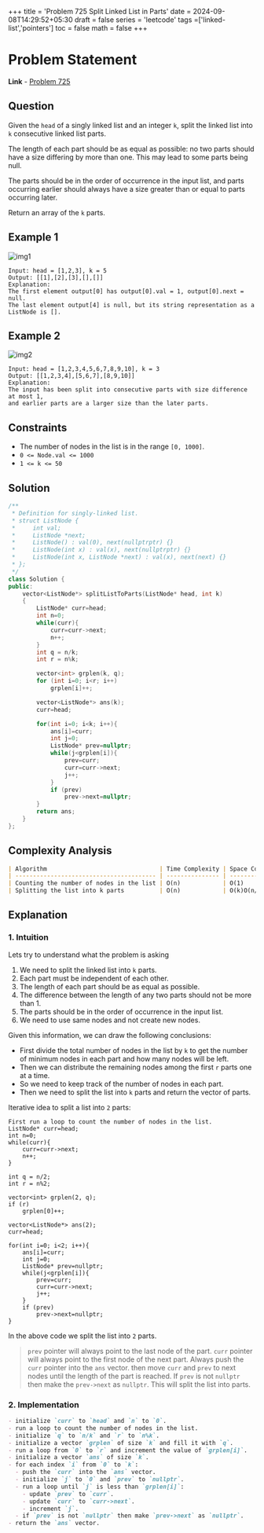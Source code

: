 +++
title = 'Problem 725 Split Linked List in Parts'
date = 2024-09-08T14:29:52+05:30
draft = false
series = 'leetcode'
tags =['linked-list','pointers']
toc = false
math = false
+++

# Problem Statement

**Link** - [Problem 725](https://leetcode.com/problems/split-linked-list-in-parts/description/)

## Question

Given the `head` of a singly linked list and an integer `k`, split the linked list into `k` consecutive linked list parts.

The length of each part should be as equal as possible: no two parts should have a size differing by more than one. This may lead to some parts being null.

The parts should be in the order of occurrence in the input list, and parts occurring earlier should always have a size greater than or equal to parts occurring later.

Return an array of the `k` parts.

## Example 1

![img1](https://assets.leetcode.com/uploads/2021/06/13/split1-lc.jpg)

```
Input: head = [1,2,3], k = 5
Output: [[1],[2],[3],[],[]]
Explanation:
The first element output[0] has output[0].val = 1, output[0].next = null.
The last element output[4] is null, but its string representation as a ListNode is [].
```

## Example 2

![img2](https://assets.leetcode.com/uploads/2021/06/13/split2-lc.jpg)

```
Input: head = [1,2,3,4,5,6,7,8,9,10], k = 3
Output: [[1,2,3,4],[5,6,7],[8,9,10]]
Explanation:
The input has been split into consecutive parts with size difference at most 1,
and earlier parts are a larger size than the later parts.
```

## Constraints

- The number of nodes in the list is in the range `[0, 1000]`.
- `0 <= Node.val <= 1000`
- `1 <= k <= 50`

## Solution

```cpp
/**
 * Definition for singly-linked list.
 * struct ListNode {
 *     int val;
 *     ListNode *next;
 *     ListNode() : val(0), next(nullptrptr) {}
 *     ListNode(int x) : val(x), next(nullptrptr) {}
 *     ListNode(int x, ListNode *next) : val(x), next(next) {}
 * };
 */
class Solution {
public:
    vector<ListNode*> splitListToParts(ListNode* head, int k)
    {
        ListNode* curr=head;
        int n=0;
        while(curr){
            curr=curr->next;
            n++;
        }
        int q = n/k;
        int r = n%k;

        vector<int> grplen(k, q);
        for (int i=0; i<r; i++)
            grplen[i]++;

        vector<ListNode*> ans(k);
        curr=head;

        for(int i=0; i<k; i++){
            ans[i]=curr;
            int j=0;
            ListNode* prev=nullptr;
            while(j<grplen[i]){
                prev=curr;
                curr=curr->next;
                j++;
            }
            if (prev)
                prev->next=nullptr;
        }
        return ans;
    }
};
```

## Complexity Analysis

```markdown
| Algorithm                                | Time Complexity | Space Complexity  |
| ---------------------------------------- | --------------- | ----------------- |
| Counting the number of nodes in the list | O(n)            | O(1)              |
| Splitting the list into k parts          | O(n)            | O(k)O(n/k) = O(n) |
```

## Explanation

### 1. Intuition

Lets try to understand what the problem is asking

1. We need to split the linked list into `k` parts.
2. Each part must be independent of each other.
3. The length of each part should be as equal as possible.
4. The difference between the length of any two parts should not be more than 1.
5. The parts should be in the order of occurrence in the input list.
6. We need to use same nodes and not create new nodes.

Given this information, we can draw the following conclusions:

- First divide the total number of nodes in the list by `k` to get the number of minimum nodes in each part and how many nodes will be left.
- Then we can distribute the remaining nodes among the first `r` parts one at a time.
- So we need to keep track of the number of nodes in each part.
- Then we need to split the list into `k` parts and return the vector of parts.

Iterative idea to split a list into `2` parts:

```
First run a loop to count the number of nodes in the list.
ListNode* curr=head;
int n=0;
while(curr){
    curr=curr->next;
    n++;
}

int q = n/2;
int r = n%2;

vector<int> grplen(2, q);
if (r)
    grplen[0]++;

vector<ListNode*> ans(2);
curr=head;

for(int i=0; i<2; i++){
    ans[i]=curr;
    int j=0;
    ListNode* prev=nullptr;
    while(j<grplen[i]){
        prev=curr;
        curr=curr->next;
        j++;
    }
    if (prev)
        prev->next=nullptr;
}
```

In the above code we split the list into `2` parts.

> `prev` pointer will always point to the last node of the part.
> `curr` pointer will always point to the first node of the next part.
> Always push the `curr` pointer into the `ans` vector.
> then move `curr` and `prev` to next nodes until the length of the part is reached.
> If `prev` is not `nullptr` then make the `prev->next` as `nullptr`. This will split the list into parts.

### 2. Implementation

```markdown
- initialize `curr` to `head` and `n` to `0`.
- run a loop to count the number of nodes in the list.
- initialize `q` to `n/k` and `r` to `n%k`.
- initialize a vector `grplen` of size `k` and fill it with `q`.
- run a loop from `0` to `r` and increment the value of `grplen[i]`.
- initialize a vector `ans` of size `k`.
- for each index `i` from `0` to `k`:
  - push the `curr` into the `ans` vector.
  - initialize `j` to `0` and `prev` to `nullptr`.
  - run a loop until `j` is less than `grplen[i]`:
    - update `prev` to `curr`.
    - update `curr` to `curr->next`.
    - increment `j`.
  - if `prev` is not `nullptr` then make `prev->next` as `nullptr`.
- return the `ans` vector.
```
